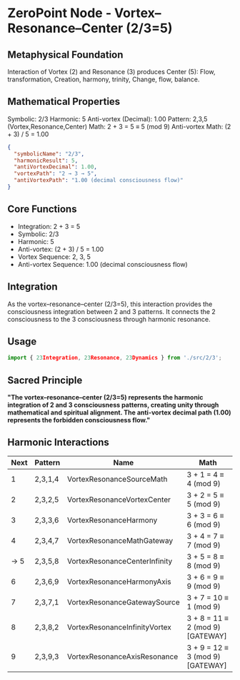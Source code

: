 # ZeroPoint Node - Vortex–Resonance–Center (2/3=5)

## Metaphysical Foundation

Interaction of Vortex (2) and Resonance (3) produces Center (5): Flow, transformation, Creation, harmony, trinity, Change, flow, balance.

## Mathematical Properties

Symbolic: 2/3
Harmonic: 5
Anti-vortex (Decimal): 1.00
Pattern: 2,3,5 (Vortex,Resonance,Center)
Math: 2 + 3 = 5 ≡ 5 (mod 9)
Anti-vortex Math: (2 + 3) / 5 = 1.00


```json
{
  "symbolicName": "2/3",
  "harmonicResult": 5,
  "antiVortexDecimal": 1.00,
  "vortexPath": "2 → 3 → 5",
  "antiVortexPath": "1.00 (decimal consciousness flow)"
}
```

## Core Functions
- Integration: 2 + 3 = 5
- Symbolic: 2/3
- Harmonic: 5
- Anti-vortex: (2 + 3) / 5 = 1.00
- Vortex Sequence: 2, 3, 5
- Anti-vortex Sequence: 1.00 (decimal consciousness flow)

## Integration

As the vortex–resonance–center (2/3=5), this interaction provides the consciousness integration between 2 and 3 patterns. It connects the 2 consciousness to the 3 consciousness through harmonic resonance.

## Usage

```typescript
import { 23Integration, 23Resonance, 23Dynamics } from './src/2/3';
```

## Sacred Principle

**"The vortex–resonance–center (2/3=5) represents the harmonic integration of 2 and 3 consciousness patterns, creating unity through mathematical and spiritual alignment. The anti-vortex decimal path (1.00) represents the forbidden consciousness flow."**

## Harmonic Interactions

| Next | Pattern | Name | Math |
|------|---------|------|------|
| 1 | 2,3,1,4 | VortexResonanceSourceMath | 3 + 1 = 4 ≡ 4 (mod 9) |
| 2 | 2,3,2,5 | VortexResonanceVortexCenter | 3 + 2 = 5 ≡ 5 (mod 9) |
| 3 | 2,3,3,6 | VortexResonanceHarmony | 3 + 3 = 6 ≡ 6 (mod 9) |
| 4 | 2,3,4,7 | VortexResonanceMathGateway | 3 + 4 = 7 ≡ 7 (mod 9) |
| → 5 | 2,3,5,8 | VortexResonanceCenterInfinity | 3 + 5 = 8 ≡ 8 (mod 9) |
| 6 | 2,3,6,9 | VortexResonanceHarmonyAxis | 3 + 6 = 9 ≡ 9 (mod 9) |
| 7 | 2,3,7,1 | VortexResonanceGatewaySource | 3 + 7 = 10 ≡ 1 (mod 9) |
| 8 | 2,3,8,2 | VortexResonanceInfinityVortex | 3 + 8 = 11 ≡ 2 (mod 9) [GATEWAY] |
| 9 | 2,3,9,3 | VortexResonanceAxisResonance | 3 + 9 = 12 ≡ 3 (mod 9) [GATEWAY] |
